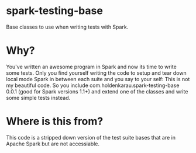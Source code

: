 # spark-testing-base
Base classes to use when writing tests with Spark.
# Why?
You've written an awesome program in Spark and now its time to write some tests. Only you find yourself
writing the code to setup and tear down local mode Spark in between each suite and you say to your self:
This is not my beautiful code.
So you include com.holdenkarau.spark-testing-base 0.0.1 (good for Spark versions 1.1+) and extend one
of the classes and write some simple tests instead.
# Where is this from?
This code is a stripped down version of the test suite bases that are in Apache Spark but are not accessiable.
